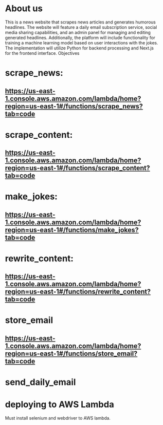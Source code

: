 # About us

This is a  news website that scrapes news articles and generates humorous headlines. 
The website will feature a daily email subscription service, social media sharing capabilities, and an admin panel for managing and editing generated headlines. 
Additionally, the platform will include functionality for training a machine learning model based on user interactions with the jokes. 
The implementation will utilize Python for backend processing and Next.js for the frontend interface.
Objectives

# scrape_news:
## https://us-east-1.console.aws.amazon.com/lambda/home?region=us-east-1#/functions/scrape_news?tab=code

# scrape_content:
## https://us-east-1.console.aws.amazon.com/lambda/home?region=us-east-1#/functions/scrape_content?tab=code

# make_jokes:
## https://us-east-1.console.aws.amazon.com/lambda/home?region=us-east-1#/functions/make_jokes?tab=code

# rewrite_content:
## https://us-east-1.console.aws.amazon.com/lambda/home?region=us-east-1#/functions/rewrite_content?tab=code

# store_email
## https://us-east-1.console.aws.amazon.com/lambda/home?region=us-east-1#/functions/store_email?tab=code

# send_daily_email

# deploying to AWS Lambda
Must install selenium and webdriver to AWS lambda.
